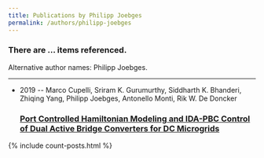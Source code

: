 ```yaml
---
title: Publications by Philipp Joebges
permalink: /authors/philipp-joebges
---
```


<h3 id="number-posts">There are ... items referenced.</h3>
<p id='info-authors'>Alternative author names: Philipp Joebges.</p>
<hr />
<ul class="post-list">
<li><span class='post-meta'>2019 -- Marco Cupelli, Sriram K. Gurumurthy, Siddharth K. Bhanderi, Zhiqing Yang, Philipp Joebges, Antonello Monti, Rik W. De Doncker</span><h3><a class='post-link' href="{{ site.baseurl }}/port-controlled-hamiltonian-modeling-and-ida-pbc-control-of-dual-active-bridge-converters-for-dc-microgrids">Port Controlled Hamiltonian Modeling and IDA-PBC Control of Dual Active Bridge Converters for DC Microgrids</a></h3></li>

</ul>
{% include count-posts.html %}
